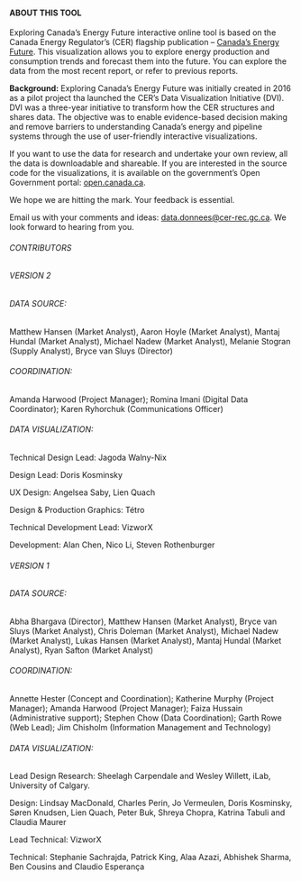#### ABOUT THIS TOOL

Exploring Canada’s Energy Future interactive online tool is based on the Canada Energy Regulator’s (CER) flagship publication – [Canada’s Energy Future](https://www.cer-rec.gc.ca/en/data-analysis/canada-energy-future/). This visualization allows you to explore energy production and consumption trends and forecast them into the future. You can explore the data from the most recent report, or refer to previous reports.

**Background:** Exploring Canada’s Energy Future was initially created in 2016 as a pilot project tha launched the CER’s Data Visualization Initiative (DVI). DVI was a three-year initiative to transform how the CER structures and shares data. The objective was to enable evidence-based decision making and remove barriers to understanding Canada’s energy and pipeline systems through the use of user-friendly interactive visualizations.

If you want to use the data for research and undertake your own review, all the data is downloadable and shareable. If you are interested in the source code for the visualizations, it is available on the government’s Open Government portal: [open.canada.ca](https://open.canada.ca/en).

We hope we are hitting the mark. Your feedback is essential.

Email us with your comments and ideas: [data.donnees@cer-rec.gc.ca](mailto:data.donnees@cer-rec.gc.ca). We look forward to hearing from you.

###### CONTRIBUTORS

###### VERSION 2
###### DATA SOURCE:
Matthew Hansen (Market Analyst), Aaron Hoyle (Market Analyst), Mantaj Hundal (Market Analyst), Michael Nadew (Market Analyst), Melanie Stogran (Supply Analyst), Bryce van Sluys (Director)

###### COORDINATION:
Amanda Harwood (Project Manager); Romina Imani (Digital Data Coordinator); Karen Ryhorchuk (Communications Officer)

###### DATA VISUALIZATION:
Technical Design Lead: Jagoda Walny-Nix

Design Lead: Doris Kosminsky

UX Design: Angelsea Saby, Lien Quach

Design & Production Graphics: Tétro

Technical Development Lead: VizworX

Development: Alan Chen, Nico Li, Steven Rothenburger

###### VERSION 1
###### DATA SOURCE:
Abha Bhargava (Director), Matthew Hansen (Market Analyst), Bryce van Sluys (Market Analyst), Chris Doleman (Market Analyst), Michael Nadew (Market Analyst), Lukas Hansen (Market Analyst), Mantaj Hundal (Market Analyst), Ryan Safton (Market Analyst)

###### COORDINATION:
Annette Hester (Concept and Coordination); Katherine Murphy (Project Manager); Amanda Harwood (Project Manager); Faiza Hussain (Administrative support); Stephen Chow (Data Coordination); Garth Rowe (Web Lead); Jim Chisholm (Information Management and Technology)

###### DATA VISUALIZATION:
Lead Design Research: Sheelagh Carpendale and Wesley Willett, iLab, University of Calgary.

Design: Lindsay MacDonald, Charles Perin, Jo Vermeulen, Doris Kosminsky, Søren Knudsen, Lien Quach, Peter Buk, Shreya Chopra, Katrina Tabuli and Claudia Maurer

Lead Technical: VizworX

Technical: Stephanie Sachrajda, Patrick King, Alaa Azazi, Abhishek Sharma, Ben Cousins and Claudio Esperança